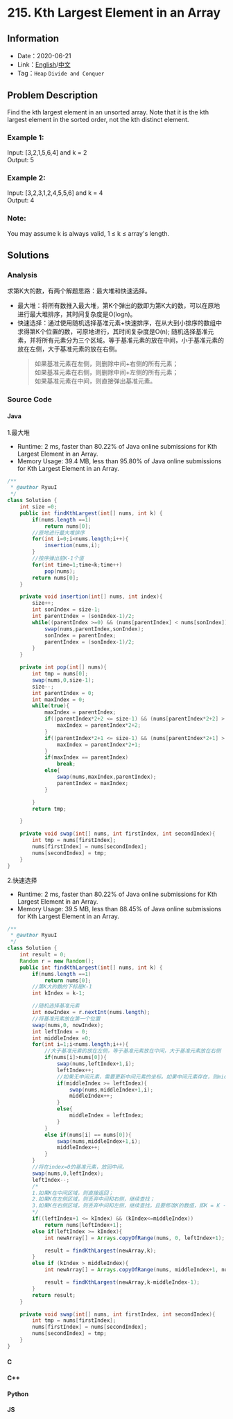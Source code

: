 # 215. Kth Largest Element in an Array
## Information
* Date：2020-06-21
* Link：[English](https://leetcode.com/problems/kth-largest-element-in-an-array/)/[中文](https://leetcode-cn.com/problems/kth-largest-element-in-an-array/)
* Tag：`Heap` `Divide and Conquer`

## Problem Description
Find the kth largest element in an unsorted array. Note that it is the kth largest element in the sorted order, not the kth distinct element.
### Example 1:  
Input: [3,2,1,5,6,4] and k = 2  
Output: 5  
### Example 2:
Input: [3,2,3,1,2,4,5,5,6] and k = 4  
Output: 4  
### Note:
You may assume k is always valid, 1 ≤ k ≤ array's length.  

## Solutions 
### Analysis
求第K大的数，有两个解题思路：最大堆和快速选择。
* 最大堆：将所有数推入最大堆，第K个弹出的数即为第K大的数，可以在原地进行最大堆排序，其时间复杂度是O(logn)。
* 快速选择：通过使用随机选择基准元素+快速排序，在从大到小排序的数组中求得第K个位置的数，可原地进行，其时间复杂度是O(n); 
  随机选择基准元素，并将所有元素分为三个区域。等于基准元素的放在中间，小于基准元素的放在左侧，大于基准元素的放在右侧。   
  > 如果基准元素在左侧，则删除中间+右侧的所有元素；  
  > 如果基准元素在右侧，则删除中间+左侧的所有元素；  
  > 如果基准元素在中间，则直接弹出基准元素。  
### Source Code
#### Java
1.最大堆
* Runtime: 2 ms, faster than 80.22% of Java online submissions for Kth Largest Element in an Array.
* Memory Usage: 39.4 MB, less than 95.80% of Java online submissions for Kth Largest Element in an Array.
```Java
/**
 * @author RyuuI
 */
class Solution {
    int size =0;
    public int findKthLargest(int[] nums, int k) {
        if(nums.length ==1)
            return nums[0];
        //原地进行最大堆排序
        for(int i=0;i<nums.length;i++){
            insertion(nums,i);
        }
        //按序弹出前K-1个值
        for(int time=1;time<k;time++)
            pop(nums);
        return nums[0];
    }

    private void insertion(int[] nums, int index){
        size++;
        int sonIndex = size-1;
        int parentIndex = (sonIndex-1)/2;
        while((parentIndex >=0) && (nums[parentIndex] < nums[sonIndex])){
            swap(nums,parentIndex,sonIndex);
            sonIndex = parentIndex;
            parentIndex = (sonIndex-1)/2;
        }   
    }

    private int pop(int[] nums){
        int tmp = nums[0];
        swap(nums,0,size-1);
        size--;
        int parentIndex = 0;
        int maxIndex = 0;
        while(true){
            maxIndex = parentIndex;
            if((parentIndex*2+2 <= size-1) && (nums[parentIndex*2+2] > nums[parentIndex])){
                maxIndex = parentIndex*2+2;
            }
            if((parentIndex*2+1 <= size-1) && (nums[parentIndex*2+1] > nums[maxIndex])){
                maxIndex = parentIndex*2+1;
            }
            if(maxIndex == parentIndex)
                break;
            else{
                swap(nums,maxIndex,parentIndex);
                parentIndex = maxIndex;
            }

        }
        return tmp;

    }

    private void swap(int[] nums, int firstIndex, int secondIndex){
        int tmp = nums[firstIndex];
        nums[firstIndex] = nums[secondIndex];
        nums[secondIndex] = tmp;
    }
}
```
2.快速选择 
* Runtime: 2 ms, faster than 80.22% of Java online submissions for Kth Largest Element in an Array.
* Memory Usage: 39.5 MB, less than 88.45% of Java online submissions for Kth Largest Element in an Array.
```Java
/**
 * @author RyuuI
 */
class Solution {
    int result = 0;
    Random r = new Random();
    public int findKthLargest(int[] nums, int k) {
        if(nums.length ==1)
            return nums[0];
        //第K大的数的下标是K-1
        int kIndex = k-1;

        //随机选择基准元素
        int nowIndex = r.nextInt(nums.length);
        //将基准元素放在第一个位置
        swap(nums,0, nowIndex);
        int leftIndex = 0;
        int middleIndex =0;
        for(int i=1;i<nums.length;i++){
            //大于基准元素的放在左侧，等于基准元素放在中间，大于基准元素放在右侧
            if(nums[i]>nums[0]){
                swap(nums,leftIndex+1,i);
                leftIndex++;
                //如果无中间元素，需要更新中间元素的坐标。如果中间元素存在，则middleIndex++；如果不存在，middleIndex= leftIndex
                if(middleIndex >= leftIndex){
                    swap(nums,middleIndex+1,i);
                    middleIndex++;
                }
                else{
                    middleIndex = leftIndex;
                }
            }
            else if(nums[i] == nums[0]){
                swap(nums,middleIndex+1,i);
                middleIndex++;
            }
        }
        //将在index=0的基准元素，放回中间。
        swap(nums,0,leftIndex);
        leftIndex--;
        /*
        1.如果K在中间区域，则直接返回；
        2.如果K在左侧区域，则丢弃中间和右侧，继续查找；
        3.如果K在右侧区域，则丢弃中间和左侧，继续查找，且要修改K的数值，即K = K - 左侧和中间的元素数量
        */
        if((leftIndex+1 <= kIndex) && (kIndex<=middleIndex))
            return nums[leftIndex+1];
        else if(leftIndex >= kIndex){
            int newArray[] = Arrays.copyOfRange(nums, 0, leftIndex+1);

            result = findKthLargest(newArray,k);
        }
        else if (kIndex > middleIndex){
            int newArray[] = Arrays.copyOfRange(nums, middleIndex+1, nums.length);

            result = findKthLargest(newArray,k-middleIndex-1);
        }
        return result;
    }

    private void swap(int[] nums, int firstIndex, int secondIndex){
        int tmp = nums[firstIndex];
        nums[firstIndex] = nums[secondIndex];
        nums[secondIndex] = tmp;
    }
}
```
#### C
#### C++
#### Python
#### JS
